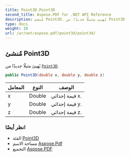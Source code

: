 ```yaml
---
title: Point3D.Point3D
second_title: Aspose.PDF for .NET API Reference
description: مُنشئ Point3D. يُهيئ مثيلًا جديدًا من Point3D
type: docs
weight: 10
url: /ar/net/aspose.pdf/point3d/point3d/
---
```

## مُنشئ Point3D

يُهيئ مثيلًا جديدًا من [`Point3D`](../).

```csharp
public Point3D(double x, double y, double z)
```

| المعامل | النوع | الوصف |
| --- | --- | --- |
| x | Double | قيمة إحداثي x. |
| y | Double | قيمة إحداثي y. |
| z | Double | قيمة إحداثي z. |

### انظر أيضًا

* الفئة [Point3D](../)
* مساحة الاسم [Aspose.Pdf](../../../aspose.pdf/)
* التجميع [Aspose.PDF](../../../)